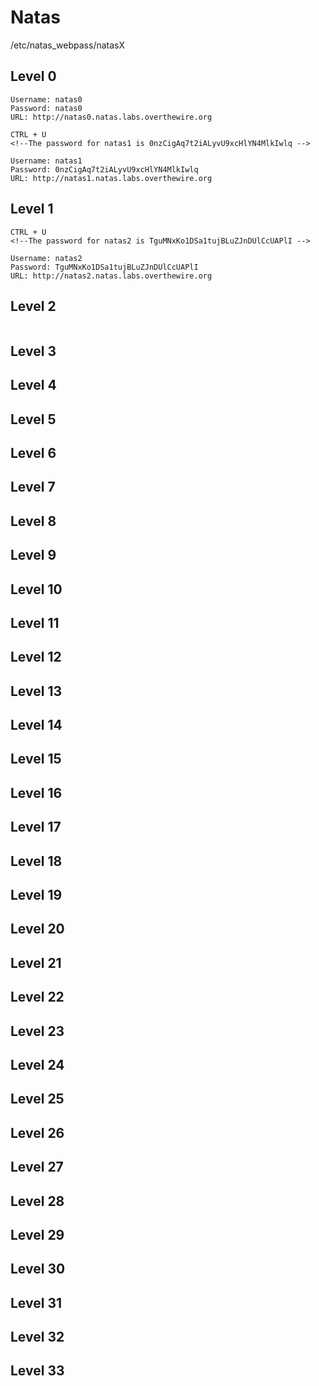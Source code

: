 # Natas

/etc/natas_webpass/natasX

## Level 0

```
Username: natas0
Password: natas0
URL: http://natas0.natas.labs.overthewire.org

CTRL + U
<!--The password for natas1 is 0nzCigAq7t2iALyvU9xcHlYN4MlkIwlq -->
```

```
Username: natas1
Password: 0nzCigAq7t2iALyvU9xcHlYN4MlkIwlq
URL: http://natas1.natas.labs.overthewire.org
```

## Level 1

```
CTRL + U
<!--The password for natas2 is TguMNxKo1DSa1tujBLuZJnDUlCcUAPlI -->
```

```
Username: natas2
Password: TguMNxKo1DSa1tujBLuZJnDUlCcUAPlI
URL: http://natas2.natas.labs.overthewire.org
```

## Level 2

```

```

## Level 3

## Level 4

## Level 5

## Level 6

## Level 7

## Level 8

## Level 9

## Level 10

## Level 11

## Level 12

## Level 13

## Level 14

## Level 15

## Level 16

## Level 17

## Level 18

## Level 19

## Level 20

## Level 21

## Level 22

## Level 23

## Level 24

## Level 25

## Level 26

## Level 27

## Level 28

## Level 29

## Level 30

## Level 31

## Level 32

## Level 33

